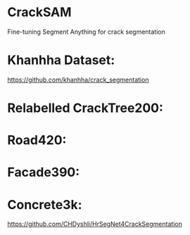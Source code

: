 # CrackSAM
Fine-tuning Segment Anything for crack segmentation

# Khanhha Dataset:
https://github.com/khanhha/crack_segmentation

# Relabelled CrackTree200:


# Road420:


# Facade390:


# Concrete3k:
https://github.com/CHDyshli/HrSegNet4CrackSegmentation

